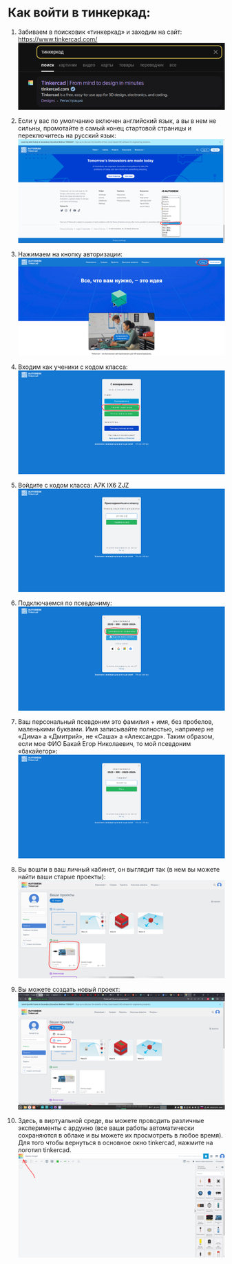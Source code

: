 # Как войти в тинкеркад:

1) Забиваем в поисковик «тинкеркад» и заходим на сайт:
https://www.tinkercad.com/
![img](img/1.png)

2) Если у вас по умолчанию включен английский язык, а вы в нем не сильны, промотайте в самый конец стартовой страницы и переключитесь на русский язык:
![img](img/2.png)

3) Нажимаем на кнопку авторизации:
![img](img/3.png)

4) Входим как ученики с кодом класса:
![img](img/4.png)

5) Войдите с кодом класса: A7K IX6 ZJZ
![img](img/5.png)

6) Подключаемся по псевдониму:
![img](img/6.png)

7) Ваш персональный псевдоним это фамилия + имя, без пробелов, маленькими буквами. Имя записывайте полностью, например не «Дима» а «Дмитрий», не «Саша» а «Александр». Таким образом, если мое ФИО Бакай Егор Николаевич, то мой псевдоним «бакайегор»:
![img](img/7.png)

8) Вы вошли в ваш личный кабинет, он выглядит так (в нем вы можете найти ваши старые проекты):
![img](img/8.png)

9) Вы можете создать новый проект:
![img](img/9.png)

10) Здесь, в виртуальной среде, вы можете проводить различные эксперименты с ардуино (все ваши работы автоматически сохраняются в облаке и вы можете их просмотреть в любое время). Для того чтобы вернуться в основное окно tinkercad, нажмите на логотип tinkercad.
![img](img/10.png)

